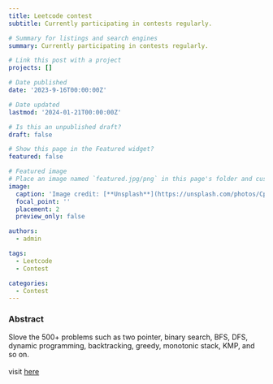 ```yaml
---
title: Leetcode contest
subtitle: Currently participating in contests regularly.

# Summary for listings and search engines
summary: Currently participating in contests regularly.

# Link this post with a project
projects: []

# Date published
date: '2023-9-16T00:00:00Z'

# Date updated
lastmod: '2024-01-21T00:00:00Z'

# Is this an unpublished draft?
draft: false

# Show this page in the Featured widget?
featured: false

# Featured image
# Place an image named `featured.jpg/png` in this page's folder and customize its options here.
image:
  caption: 'Image credit: [**Unsplash**](https://unsplash.com/photos/CpkOjOcXdUY)'
  focal_point: ''
  placement: 2
  preview_only: false

authors:
  - admin

tags:
  - Leetcode
  - Contest

categories:
  - Contest
---
```


### Abstract
  Slove the 500+ problems such as two pointer, binary search, BFS, DFS, dynamic programming, backtracking, greedy, monotonic stack, KMP, and so on.<br><br>
  visit [here](https://leetcode.com/zeeztw/)